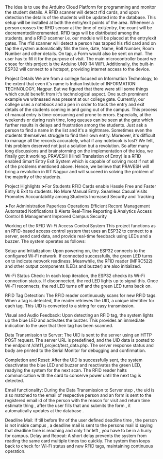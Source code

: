 The idea is to use the Arduino Cloud Platform for programming and monitor the student details. A RFID scanner will detect rfid cards, and upon detection the details of the students will be updated into the database. This setup will be installed at both the entry/exit points of the area. Whenever a person crosses the RFID sensor at the time of exit/entry, the count will be decremented/incremented.
RFID tags will be distributed among the students, and a RFID scanner i.e. our module will be placed at the entry/exit gates. The rfid scanner will detect a person has tapped his rfid card and on tap the system automatically fills the time, date, Name, Roll Number, Room Number and other details. On tap, a Form would also be sent on mail. The user has to fill it for the purpose of visit.
The main microcontroller board we chose for this project is the Arduino UNO R4 WiFi. Additionally, the built-in ESP32 will connect to a hotspot, providing internet access to the device.

Project Details
We are from a college focused on  Information Technology, to the extent that even it's name is Indian Institute of INFORMATION TECHNOLOGY, Nagpur. But we figured that there were still some things which could benefit from it's technological aspect. One such prominent example we witnessed was present at our college gate.
Currently, our college uses a notebook and a pen in order to track the entry and exit details of the students coming in and going out of the campus. This process of manual entry is time-consuming and prone to errors.
Especially, at the weekends or during rush time, long queues can be seen at the gate which further results in delays and frustration among the students. Just ask a person to find a name in the list and it's a nightmare. Sometimes even the students themselves struggle to find their own entry. Moreover, it's difficult to manage all the records accurately, what if any notebook is lost?
We felt, this problem deserved not just a solution but a revolution. So after many long discussions and brainstorming on the implementation of the idea, we finally got it working. PRAVESH (Hindi Translation of Entry) is a RFID enabled Smart Entry Exit System which is capable of solving most if not all of the problems mentioned above.
Hence, we believe that PRAVESH will bring a revolution in IIIT Nagpur and will succeed in solving the problem of the majority of the students.

Project Highlights
➤For Students
RFID Cards enable Hassle Free and Faster Entry & Exit to students.
No More Manual Entry.
Seamless Casual Visits
Promotes Accountability among Students
Increased Security and Tracking

➤For Administration
Paperless Operations
Efficient Record Management
Automated Notifications & Alerts
Real-Time Reporting & Analytics
Access Control & Management
Improved Campus Security

Working of the RFID Wi-Fi Access Control System
This project functions as an RFID-based access control system that uses an ESP32 to connect to a server, send card data, and provide real-time feedback using LEDs and a buzzer. The system operates as follows:
 
Setup and Initialization: Upon powering on, the ESP32 connects to the configured Wi-Fi network. If connected successfully, the green LED turns on to indicate network readiness. Meanwhile, the RFID reader (MFRC522) and other output components (LEDs and buzzer) are also initialized.
 
Wi-Fi Status Check: In each loop iteration, the ESP32 checks its Wi-Fi connection status. If disconnected, the red LED lights up to signal this. Once Wi-Fi reconnects, the red LED turns off and the green LED turns back on.
 
RFID Tag Detection: The RFID reader continuously scans for new RFID tags. When a tag is detected, the reader retrieves the UID, a unique identifier for each tag. This UID is converted to a string for easy transmission.
 
Visual and Audio Feedback: Upon detecting an RFID tag, the system lights up the blue LED and activates the buzzer. This provides an immediate indication to the user that their tag has been scanned.
 
Data Transmission to Server: The UID is sent to the server using an HTTP POST request. The server URL is predefined, and the UID data is posted to the endpoint /dht11_project/test_data.php. The server response status and body are printed to the Serial Monitor for debugging and confirmation.
 
Completion and Reset: After the UID is successfully sent, the system deactivates the blue LED and buzzer and reactivates the green LED, readying the system for the next scan. The RFID reader halts communication with the card to conserve power until the next tag is detected.
 
Email functionality: During the Data Transmission to Server step , the uid is also matched to the email of respective person and an form is sent to the registered email id of the person with the reason for visit and return time estimate thing , after the user fills that and submits the form , it automatically updates at the database .
 
Deadline Mail: If till before 1hr of the user defined deadline time , the person is not inside campus , a deadline mail is sent to the persons mail id saying that deadline time is reaching and only 1 hr left , you have to be in a hurry for campus.
Delay and Repeat: A short delay prevents the system from reading the same card multiple times too quickly. The system then loops back to check for Wi-Fi status and new RFID tags, maintaining continuous operation.
